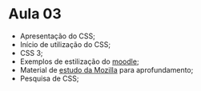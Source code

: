 # Aula 03

- Apresentação do CSS;
- Início de utilização do CSS;
- CSS 3;
- Exemplos de estilização do [moodle](https://moodle.feliz.ifrs.edu.br/mod/url/view.php?id=101945);
- Material de [estudo da Mozilla](https://developer.mozilla.org/pt-BR/docs/Web/CSS) para aprofundamento;
- Pesquisa de CSS;